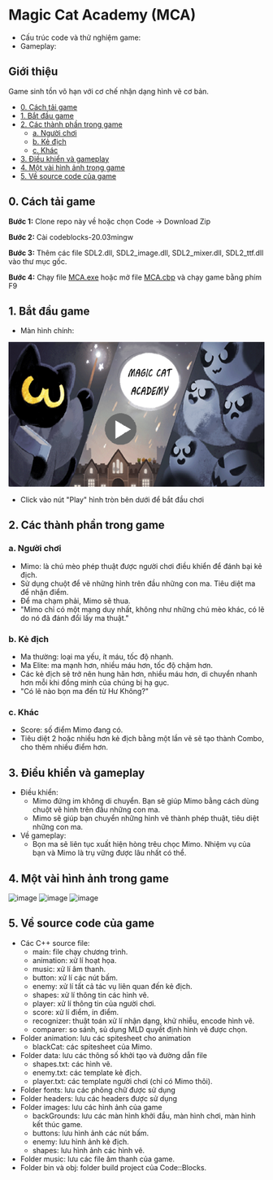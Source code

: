 # Magic Cat Academy (MCA)
- Cấu trúc code và thử nghiệm game: 
- Gameplay: 

## Giới thiệu 
Game sinh tồn vô hạn với cơ chế nhận dạng hình vẽ cơ bản.

- [0. Cách tải game](#0-cách-tải-game)
- [1. Bắt đầu game](#1-bắt-đầu-game)
- [2. Các thành phần trong game](#2-các-thành-phần-trong-game)
  * [a. Người chơi](#a-người-chơi)
  * [b. Kẻ địch](#b-kẻ-địch)
  * [c. Khác](#c-khác)
- [3. Điều khiển và gameplay](#3-điều-khiển-và-gameplay)
- [4. Một vài hình ảnh trong game](#4-một-vài-hình-ảnh-trong-game)
- [5. Về source code của game](#5-về-source-code-của-game)

## 0. Cách tải game
**Bước 1:** Clone repo này về hoặc chọn Code -> Download Zip

**Bước 2:** Cài codeblocks-20.03mingw

**Bước 3:** Thêm các file SDL2.dll, SDL2_image.dll, SDL2_mixer.dll, SDL2_ttf.dll vào thư mục gốc.

**Bước 4:** Chạy file [MCA.exe](MCA.exe) hoặc mở file [MCA.cbp](MCA.cbp) và chạy game bằng phím F9

## 1. Bắt đầu game

- Màn hình chính:

![image](https://github.com/ItsMeITUES/Magic-Cat-Academy/blob/main/images/MCA%20Screenshots/startMenu.png)

- Click vào nút "Play" hình tròn bên dưới để bắt đầu chơi

## 2. Các thành phần trong game
### a. Người chơi
- Mimo: là chú mèo phép thuật được người chơi điều khiển để đánh bại kẻ địch.
- Sử dụng chuột để vẽ những hình trên đầu những con ma. Tiêu diệt ma để nhận điểm.
- Để ma chạm phải, Mimo sẽ thua.
- "Mimo chỉ có một mạng duy nhất, không như những chú mèo khác, có lẽ do nó đã đánh đổi lấy ma thuật."
### b. Kẻ địch
- Ma thường: loại ma yếu, ít máu, tốc độ nhanh.
- Ma Elite: ma mạnh hơn, nhiều máu hơn, tốc độ chậm hơn.
- Các kẻ địch sẽ trở nên hung hãn hơn, nhiều máu hơn, di chuyển nhanh hơn mỗi khi đồng minh của chúng bị hạ gục.
- "Có lẽ nào bọn ma đến từ Hư Không?"
### c. Khác
- Score: số điểm Mimo đang có.
- Tiêu diệt 2 hoặc nhiều hơn kẻ địch bằng một lần vẽ sẽ tạo thành Combo, cho thêm nhiều điểm hơn.

## 3. Điều khiển và gameplay

- Điều khiển:
  * Mimo đứng im không di chuyển. Bạn sẽ giúp Mimo bằng cách dùng chuột vẽ hình trên đầu những con ma.
  * Mimo sẽ giúp bạn chuyển những hình vẽ thành phép thuật, tiêu diệt những con ma. 
- Về gameplay:
  * Bọn ma sẽ liên tục xuất hiện hòng trêu chọc Mimo. Nhiệm vụ của bạn và Mimo là trụ vững được lâu nhất có thể. 
   
## 4. Một vài hình ảnh trong game
![image](https://github.com/ItsMeITUES/Magic-Cat-Academy/assets/147250056/dd767b5b-b22a-4c71-8402-4e89f1daf84e)
![image](https://github.com/ItsMeITUES/Magic-Cat-Academy/assets/147250056/f45d0938-52e2-49cc-8eae-6c8c1b4b757c)
![image](https://github.com/ItsMeITUES/Magic-Cat-Academy/assets/147250056/3c4a898b-1d37-4956-a49a-b7e64a6e455c)


## 5. Về source code của game
- Các C++ source file:
  * main: file chạy chương trình.
  * animation: xử lí hoạt họa.
  * music: xử lí âm thanh.
  * button: xử lí các nút bấm.
  * enemy: xử lí tất cả tác vụ liên quan đến kẻ địch.
  * shapes: xử lí thông tin các hình vẽ.
  * player: xử lí thông tin của người chơi.
  * score: xử lí điểm, in điểm.
  * recognizer: thuật toán xử lí nhận dạng, khử nhiễu, encode hình vẽ.
  * comparer: so sánh, sủ dụng MLD quyết định hình vẽ được chọn. 
- Folder animation: lưu các spitesheet cho animation
  * blackCat: các spitesheet của Mimo.
- Folder data: lưu các thông số khởi tạo và đường dẫn file
  * shapes.txt: các hình vẽ.
  * enemy.txt: các template kẻ địch.
  * player.txt: các template người chơi (chỉ có Mimo thôi).
- Folder fonts: lưu các phông chữ được sử dụng
- Folder headers: lưu các headers được sử dụng
- Folder images: lưu các hình ảnh của game
  * backGrounds: lưu các màn hình khởi đầu, màn hình chơi, màn hình kết thúc game.
  * buttons: lưu hình ảnh các nút bấm.
  * enemy: lưu hình ảnh kẻ địch.
  * shapes: lưu hình ảnh các hình vẽ.
- Folder music: lưu các file âm thanh của game.
- Folder bin và obj: folder build project của Code::Blocks.
